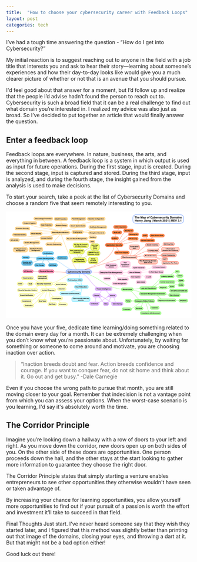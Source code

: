 ```yaml
---
title:  "How to choose your cybersecurity career with Feedback Loops"
layout: post
categories: tech
---
```

I’ve had a tough time answering the question - “How do I get into Cybersecurity?”

My initial reaction is to suggest reaching out to anyone in the field with a job title that interests you and ask to hear their story—learning about someone’s experiences and how their day-to-day looks like would give you a much clearer picture of whether or not that is an avenue that you should pursue.

I'd feel good about that answer for a moment, but I’d follow up and realize that the people I’d advise hadn’t found the person to reach out to. Cybersecurity is such a broad field that it can be a real challenge to find out what domain you’re interested in. I realized my advice was also just as broad. So I’ve decided to put together an article that would finally answer the question.

## Enter a feedback loop

Feedback loops are everywhere. In nature, business, the arts, and everything in between. A feedback loop is a system in which output is used as input for future operations. During the first stage, input is created. During the second stage, input is captured and stored. During the third stage, input is analyzed, and during the fourth stage, the insight gained from the analysis is used to make decisions.

To start your search, take a peek at the list of Cybersecurity Domains and choose a random five that seem remotely interesting to you.

![Cyber Domains v3.1](/assets/images/cyberdomainsv31.png)

Once you have your five, dedicate time learning/doing something related to the domain every day for a month. It can be extremely challenging when you don’t know what you’re passionate about. Unfortunately, by waiting for something or someone to come around and motivate, you are choosing inaction over action.

> “Inaction breeds doubt and fear. Action breeds confidence and courage. If you want to conquer fear, do not sit home and think about it. Go out and get busy.” -Dale Carnegie

Even if you choose the wrong path to pursue that month, you are still moving closer to your goal. Remember that indecision is not a vantage point from which you can assess your options. When the worst-case scenario is you learning, I'd say it's absolutely worth the time.

## The Corridor Principle

Imagine you’re looking down a hallway with a row of doors to your left and right. As you move down the corridor, new doors open up on both sides of you. On the other side of these doors are opportunities. One person proceeds down the hall, and the other stays at the start looking to gather more information to guarantee they choose the right door.

The Corridor Principle states that simply starting a venture enables entrepreneurs to see other opportunities they otherwise wouldn't have seen or taken advantage of.

By increasing your chance for learning opportunities, you allow yourself more opportunities to find out if your pursuit of a passion is worth the effort and investment it’ll take to succeed in that field.

Final Thoughts
Just start. I've never heard someone say that they wish they started later, and I figured that this method was slightly better than printing out that image of the domains, closing your eyes, and throwing a dart at it. But that might not be a bad option either!

Good luck out there!
